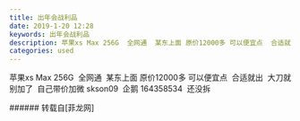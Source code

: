 ```yaml
---
title: 出年会战利品
date: 2019-1-20 12:28
keywords: 出年会战利品
description: 苹果xs Max 256G  全网通  某东上面 原价12000多 可以便宜点  合适就出  大刀就别加了  自己带价加微 skson09  企鹅 164358534  还没拆
categories: used
---
```

<td class="t_f" id="postmessage_2747331">

苹果xs Max 256G  全网通  某东上面 原价12000多 可以便宜点  合适就出  大刀就别加了  自己带价加微 skson09  企鹅 164358534  还没拆<br/>
<img alt="" border="0" class="zoom" data-cf-modified-debce591708f3ade0eaa88ef-="" file="http://www.flw.ph/data/appbyme/upload/image/201901/20/eLA6Lfv6KPAw.jpg" id="aimg_EP8pK" lazyloadthumb="1" onclick="" onmouseover="" src="http://www.flw.ph/data/appbyme/upload/image/201901/20/eLA6Lfv6KPAw.jpg"/><br/>
<img alt="" border="0" class="zoom" data-cf-modified-debce591708f3ade0eaa88ef-="" file="http://www.flw.ph/data/appbyme/upload/image/201901/20/2BOYGmAbBHia.jpg" id="aimg_IPfNu" lazyloadthumb="1" onclick="" onmouseover="" src="http://www.flw.ph/data/appbyme/upload/image/201901/20/2BOYGmAbBHia.jpg"/><br/>
<img alt="" border="0" class="zoom" data-cf-modified-debce591708f3ade0eaa88ef-="" file="http://www.flw.ph/data/appbyme/upload/image/201901/20/dRas9Ty2Utjd.jpg" id="aimg_wV6Qa" lazyloadthumb="1" onclick="" onmouseover="" src="http://www.flw.ph/data/appbyme/upload/image/201901/20/dRas9Ty2Utjd.jpg"/><br/>
</td>
###### 转载自[菲龙网]